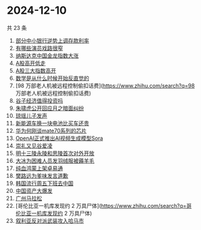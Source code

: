 # 2024-12-10

共 23 条

<!-- BEGIN -->
<!-- 最后更新时间 Tue Dec 10 2024 22:08:19 GMT+0800 (China Standard Time) -->

1. [部分中小银行逆势上调存款利率](https://www.zhihu.com/search?q=部分中小银行逆势上调存款利率)
1. [有哪些演员戏路很窄](https://www.zhihu.com/search?q=有哪些演员戏路很窄)
1. [纳斯达克中国金龙指数大涨](https://www.zhihu.com/search?q=纳斯达克中国金龙指数大涨)
1. [A股高开低走](https://www.zhihu.com/search?q=A股高开低走)
1. [A股三大指数高开](https://www.zhihu.com/search?q=A股三大指数高开)
1. [数学是从什么时候开始反直觉的](https://www.zhihu.com/search?q=数学是从什么时候开始反直觉的)
1. [98 万部老人机被远程控制偷扣话费](https://www.zhihu.com/search?q=98
   万部老人机被远程控制偷扣话费)
1. [谷子经济值得投资吗](https://www.zhihu.com/search?q=谷子经济值得投资吗)
1. [朱啸虎公开回应月之暗面纠纷](https://www.zhihu.com/search?q=朱啸虎公开回应月之暗面纠纷)
1. [琼瑶儿子发声](https://www.zhihu.com/search?q=琼瑶儿子发声)
1. [新能源车换一块电池比买车还贵](https://www.zhihu.com/search?q=新能源车换一块电池比买车还贵)
1. [华为何刚谈mate70系列的芯片](https://www.zhihu.com/search?q=华为何刚谈mate70系列的芯片)
1. [OpenAI正式推出AI视频生成模型Sora](https://www.zhihu.com/search?q=OpenAI正式推出AI视频生成模型Sora)
1. [崇礼又见谷爱凌](https://www.zhihu.com/search?q=崇礼又见谷爱凌)
1. [明十三陵永陵和思陵首次对外开放](https://www.zhihu.com/search?q=明十三陵永陵和思陵首次对外开放)
1. [大冰为困难人员发羽绒服被薅羊毛](https://www.zhihu.com/search?q=大冰为困难人员发羽绒服被薅羊毛)
1. [纯血鸿蒙上架卓易通](https://www.zhihu.com/search?q=纯血鸿蒙上架卓易通)
1. [樊路远为爹味发言道歉](https://www.zhihu.com/search?q=樊路远为爹味发言道歉)
1. [韩国流行周五下班去中国](https://www.zhihu.com/search?q=韩国流行周五下班去中国)
1. [中国资产大爆发](https://www.zhihu.com/search?q=中国资产大爆发)
1. [广州马拉松](https://www.zhihu.com/search?q=广州马拉松)
1. [哥伦比亚一机库发现约 2
   万具尸体](https://www.zhihu.com/search?q=哥伦比亚一机库发现约 2 万具尸体)
1. [叙利亚反对派武装攻入哈马市](https://www.zhihu.com/search?q=叙利亚反对派武装攻入哈马市)

<!-- END -->
